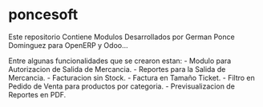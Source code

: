 poncesoft
=========

Este repositorio Contiene Modulos Desarrollados por German Ponce Dominguez para OpenERP y Odoo...

Entre algunas funcionalidades que se crearon estan:
	- Modulo para Autorizacion de Salida de Mercancia.
	- Reportes para la Salida de Mercancia.
	- Facturacion sin Stock.
	- Factura en Tamaño Ticket.
	- Filtro en Pedido de Venta para productos por categoria.
	- Previsualizacion de Reportes en PDF.
